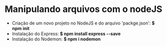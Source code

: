 # Manipulando arquivos com o nodeJS
<ul>
   <li>Criação de um novo projeto no NodeJS e do arquivo 'packge.json': <strong>$ npm init</strong></li>
   <li>Instalação do Express: <strong>$ npm install express --save</strong></li>
   <li>Instalação do Nodemon: <strong>$ npm i nodemon</strong></li>
</ul>
